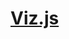 # [Viz.js](http://mdaines.github.io/viz.js/)

<script src="https://cdnjs.cloudflare.com/ajax/libs/viz.js/0.0.3/viz.js"></script>

<div id="diagram"></div>

<script id="digraph">
digraph "unix" {
  A [tooltip="ツールチップ"]
  A -> B;
  あ -> A;
}
</script>

<script>
//document.getElementById("diagram").innerHTML = Viz(document.getElementById('digraph').innerHTML, 'svg');
$("#diagram").html(Viz(document.getElementById('digraph').innerHTML, 'svg'));
</script>
